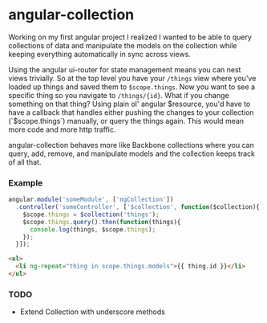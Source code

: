 angular-collection
==================

Working on my first angular project I realized I wanted to be able to query collections of data and manipulate the models on the collection while keeping everything automatically in sync across views.

Using the angular ui-router for state management means you can nest views trivially. So at the top level you have your `/things` view where you've loaded up things and saved them to `$scope.things`. Now you want to see a specific thing so you navigate to `/things/{id}`. What if you change something on that thing? Using plain ol' angular $resource, you'd have to have a callback that handles either pushing the changes to your collection (`$scope.things`) manually, or query the things again. This would mean more code and more http traffic.

angular-collection behaves more like Backbone collections where you can query, add, remove, and manipulate models and the collection keeps track of all that.

### Example

``` javascript
angular.module('someModule', ['ngCollection'])
  .controller('someController', ['$collection', function($collection){
    $scope.things = $collection('things');
    $scope.things.query().then(function(things){
      console.log(things, $scope.things);
    });
  }]);
```

``` html
<ul>
  <li ng-repeat="thing in scope.things.models">{{ thing.id }}</li>
</ul>
```

### TODO

* Extend Collection with underscore methods
